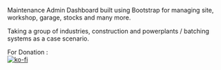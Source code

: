 Maintenance Admin Dashboard built using Bootstrap for managing site, workshop, garage, stocks and many more. 

Taking a group of industries, construction and powerplants / batching systems as a case scenario.

For Donation : <br>
[![ko-fi](https://www.ko-fi.com/img/githubbutton_sm.svg)](https://ko-fi.com/ashumeow)
